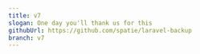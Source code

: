 ```yaml
---
title: v7
slogan: One day you'll thank us for this
githubUrl: https://github.com/spatie/laravel-backup
branch: v7
---
```


